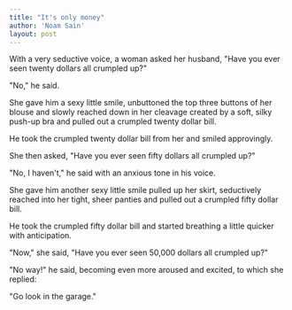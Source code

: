```yaml
---
title: "It's only money"
author: 'Noam Sain'
layout: post
---
```


With a very seductive voice, a woman asked her husband, "Have you ever seen twenty dollars all crumpled up?"

"No," he said.

She gave him a sexy little smile, unbuttoned the top three buttons of her blouse and slowly reached down in her cleavage created by a soft, silky push-up bra and pulled out a crumpled twenty dollar bill.

He took the crumpled twenty dollar bill from her and smiled approvingly.

She then asked, "Have you ever seen fifty dollars all crumpled up?"

"No, I haven't," he said with an anxious tone in his voice.

She gave him another sexy little smile pulled up her skirt, seductively reached into her tight, sheer panties and pulled out a crumpled fifty dollar bill.

He took the crumpled fifty dollar bill and started breathing a little quicker with anticipation.

"Now," she said, "Have you ever seen 50,000 dollars all crumpled up?"

"No way!" he said, becoming even more aroused and excited, to which she replied:

"Go look in the garage."
